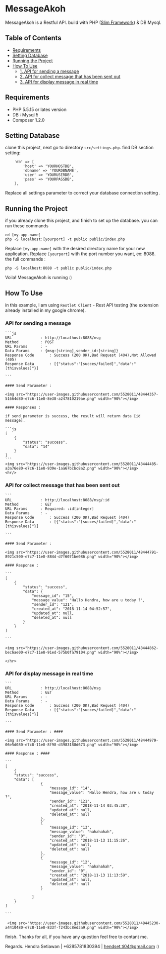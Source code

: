 # MessageAkoh

MessageAkoh is a Restful API. build with PHP (<a href="https://www.slimframework.com/">Slim Framework</a>) & DB Mysql.


## Table of Contents

- [Requirements](#Requirements)
- [Setting Database](#setting-database)
- [Running the Project](#running-the-project)
- [How To Use](#how-to-use)
	- [1. API for sending a message](#api-for-sending-a-message)
	- [2. API for collect message that has been sent out](#api-for-collect-message-that-has-been-sent-out)
	- [3. API for display message in real time](#api-for-display-message-in-real-time)
 


## Requirements ##

* PHP 5.5.15 or lates version
* DB : Mysql 5
* Composer 1.2.0

 
## Setting Database ##
clone this project, next go to directory `src/settings.php`. find DB section setting:

        'db' => [
            'host' => 'YOURHOSTDB',
            'dbname' => 'YOURDBNAME',
            'user' => 'YOURUSERDB',
            'pass' => 'YOURPASSDB',
        ],

Replace all settings parameter to correct your database connection setting .

## Running the Project ##
if you already clone this project, and finish to set up the database.
you can run these commands

    cd [my-app-name]
    php -S localhost:[yourport] -t public public/index.php

Replace `[my-app-name]` with the desired directory name for your new application.
Replace `[yourport]` with the port number you want, ex: 8088. the full commands :

    php -S localhost:8088 -t public public/index.php

Voila! MessageAkoh is running :)


## How To Use ##

in this example, I am using `Restlet Client` - Rest API testing (the extension already installed in my google chrome).

### API for sending a message  ###

	```js
	URL 			: http://localhost:8088/msg
	Method			: POST
	URL Params 		: -
	Data Params		: {msg:[string],sender_id:[string]}
	Response Code 		: Success (200 OK),Bad Request (404),Not Allowed (405)
	Response Data 		: [{"status":"[succes/failed]","data":"[thisvalues]"}]

	```

	#### Send Parameter : 

	<img src="https://user-images.githubusercontent.com/5528011/48444357-51664d80-e7c6-11e8-8e38-a247810219ae.png" width="90%"></img> 

	#### Responses : 

	if send parameter is success, the result will return data [id message].

	```js
	[
		{
			"status": "success",
			"data": "14"
		}
	]
	```
	<img src="https://user-images.githubusercontent.com/5528011/48444485-a3a76e80-e7c6-11e8-939e-1aa67bcbc8a2.png" width="90%"></img> 
	<hr/>

### API for collect message that has been sent out ###

	```
	URL 			: http://localhost:8088/msg/:id
	Method			: GET
	URL Params 		: Required: :id[integer]
	Data Params		: -
	Response Code 		: Success (200 OK),Bad Request (404)
	Response Data 		: [{"status":"[succes/failed]","data":"[thisvalues]"}]
	
	```

	#### Send Parameter : 

	<img src="https://user-images.githubusercontent.com/5528011/48444791-8921c500-e7c7-11e8-884d-d7f6071be086.png" width="90%"></img> 

	#### Response : 

	```
	[
	    {
	        "status": "success",
	        "data": {
	            "message_id": "15",
	            "message_value": "Hallo Hendra, how are u today ?",
	            "sender_id": "121",
	            "created_at": "2018-11-14 04:52:57",
	            "updated_at": null,
	            "deleted_at": null
	        }
	    }
	]

	```

	<img src="https://user-images.githubusercontent.com/5528011/48444862-bec6ae00-e7c7-11e8-91ed-575b0fa79104.png" width="90%"></img> 

	</hr>

### API for display message in real time ###

	```
	URL 			: http://localhost:8088/msg
	Method			: GET
	URL Params 		: -
	Data Params		: -
	Response Code 		: Success (200 OK),Bad Request (404)
	Response Data 		: [{"status":"[succes/failed]","data":"[thisvalues]"}]
	
	```

	#### Send Parameter : ####

	<img src="https://user-images.githubusercontent.com/5528011/48444979-06e5d080-e7c8-11e8-8f98-d3983188d673.png" width="90%"></img> 

	#### Response : ####

	```
	[
    	{
        "status": "success",
        "data": [
		            {
		                "message_id": "14",
		                "message_value": "Hallo Hendra, how are u today ?",
		                "sender_id": "121",
		                "created_at": "2018-11-14 03:45:38",
		                "updated_at": null,
		                "deleted_at": null
		            },
		            {
		                "message_id": "13",
		                "message_value": "hahahahah",
		                "sender_id": "0",
		                "created_at": "2018-11-13 11:15:26",
		                "updated_at": null,
		                "deleted_at": null
		            },
		            {
		                "message_id": "12",
		                "message_value": "hahahahah",
		                "sender_id": "0",
		                "created_at": "2018-11-13 11:13:59",
		                "updated_at": null,
		                "deleted_at": null
		            }
		             
        		]
    	}
	]

	```

     <img src="https://user-images.githubusercontent.com/5528011/48445230-a4410480-e7c8-11e8-833f-f243bc8ed3a9.png" width="90%"></img> 



finish.
Thanks for all, if you have any question feel free to contant me.

Regards.
Hendra Setiawan | +6285781830394 | hendset.ti04@gmail.com
:)